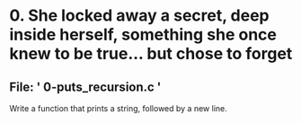 # 0. She locked away a secret, deep inside herself, something she once knew to be true... but chose to forget
## File: ' 0-puts_recursion.c '

Write a function that prints a string, followed by a new line.

